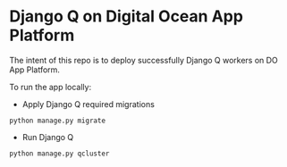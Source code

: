 # Django Q on Digital Ocean App Platform

The intent of this repo is to deploy successfully Django Q workers on DO App Platform.

To run the app locally:

- Apply Django Q required migrations
```
python manage.py migrate
```

- Run Django Q
```
python manage.py qcluster
```
